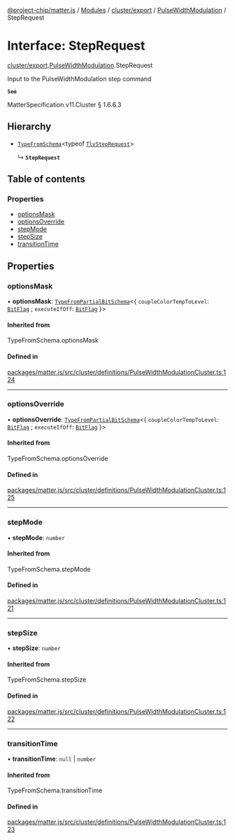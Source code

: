 [@project-chip/matter.js](../README.md) / [Modules](../modules.md) / [cluster/export](../modules/cluster_export.md) / [PulseWidthModulation](../modules/cluster_export.PulseWidthModulation.md) / StepRequest

# Interface: StepRequest

[cluster/export](../modules/cluster_export.md).[PulseWidthModulation](../modules/cluster_export.PulseWidthModulation.md).StepRequest

Input to the PulseWidthModulation step command

**`See`**

MatterSpecification.v11.Cluster § 1.6.6.3

## Hierarchy

- [`TypeFromSchema`](../modules/tlv_export.md#typefromschema)\<typeof [`TlvStepRequest`](../modules/cluster_export.PulseWidthModulation.md#tlvsteprequest)\>

  ↳ **`StepRequest`**

## Table of contents

### Properties

- [optionsMask](cluster_export.PulseWidthModulation.StepRequest.md#optionsmask)
- [optionsOverride](cluster_export.PulseWidthModulation.StepRequest.md#optionsoverride)
- [stepMode](cluster_export.PulseWidthModulation.StepRequest.md#stepmode)
- [stepSize](cluster_export.PulseWidthModulation.StepRequest.md#stepsize)
- [transitionTime](cluster_export.PulseWidthModulation.StepRequest.md#transitiontime)

## Properties

### optionsMask

• **optionsMask**: [`TypeFromPartialBitSchema`](../modules/schema_export.md#typefrompartialbitschema)\<\{ `coupleColorTempToLevel`: [`BitFlag`](../modules/schema_export.md#bitflag) ; `executeIfOff`: [`BitFlag`](../modules/schema_export.md#bitflag)  }\>

#### Inherited from

TypeFromSchema.optionsMask

#### Defined in

[packages/matter.js/src/cluster/definitions/PulseWidthModulationCluster.ts:124](https://github.com/project-chip/matter.js/blob/c0d55745d5279e16fdfaa7d2c564daa31e19c627/packages/matter.js/src/cluster/definitions/PulseWidthModulationCluster.ts#L124)

___

### optionsOverride

• **optionsOverride**: [`TypeFromPartialBitSchema`](../modules/schema_export.md#typefrompartialbitschema)\<\{ `coupleColorTempToLevel`: [`BitFlag`](../modules/schema_export.md#bitflag) ; `executeIfOff`: [`BitFlag`](../modules/schema_export.md#bitflag)  }\>

#### Inherited from

TypeFromSchema.optionsOverride

#### Defined in

[packages/matter.js/src/cluster/definitions/PulseWidthModulationCluster.ts:125](https://github.com/project-chip/matter.js/blob/c0d55745d5279e16fdfaa7d2c564daa31e19c627/packages/matter.js/src/cluster/definitions/PulseWidthModulationCluster.ts#L125)

___

### stepMode

• **stepMode**: `number`

#### Inherited from

TypeFromSchema.stepMode

#### Defined in

[packages/matter.js/src/cluster/definitions/PulseWidthModulationCluster.ts:121](https://github.com/project-chip/matter.js/blob/c0d55745d5279e16fdfaa7d2c564daa31e19c627/packages/matter.js/src/cluster/definitions/PulseWidthModulationCluster.ts#L121)

___

### stepSize

• **stepSize**: `number`

#### Inherited from

TypeFromSchema.stepSize

#### Defined in

[packages/matter.js/src/cluster/definitions/PulseWidthModulationCluster.ts:122](https://github.com/project-chip/matter.js/blob/c0d55745d5279e16fdfaa7d2c564daa31e19c627/packages/matter.js/src/cluster/definitions/PulseWidthModulationCluster.ts#L122)

___

### transitionTime

• **transitionTime**: ``null`` \| `number`

#### Inherited from

TypeFromSchema.transitionTime

#### Defined in

[packages/matter.js/src/cluster/definitions/PulseWidthModulationCluster.ts:123](https://github.com/project-chip/matter.js/blob/c0d55745d5279e16fdfaa7d2c564daa31e19c627/packages/matter.js/src/cluster/definitions/PulseWidthModulationCluster.ts#L123)

